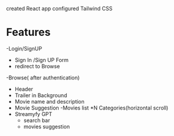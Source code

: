 created React app
configured Tailwind CSS





# Features
-Login/SignUP
  - Sign In /Sign UP Form
  - redirect to Browse

-Browse( after authentication)
  - Header
  - Trailer in Background
  - Movie name and description
  - Movie Suggestion
    -Movies list *N Categories(horizontal scroll)
- Streamyfy GPT
  - search bar
  - movies suggestion